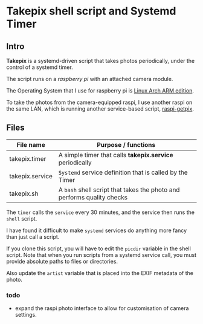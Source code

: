 <!--- readme.md
created 25 September 2016 (because of an effective little nag banner in github).
-->

# Takepix shell script and Systemd Timer

## Intro
**Takepix** is a systemd-driven script that takes photos periodically, under the control of a systemd timer.

The script runs on a *raspberry pi* with an attached camera module.

The Operating System that I use for raspberry pi is [Linux Arch ARM edition](https://archlinuxarm.org).

To take the photos from the camera-equipped raspi, I use another raspi on the same LAN, which is running another service-based script, [raspi-getpix](https://github.com/F3RR3T/raspi-getpix).

## Files

File name | Purpose / functions
----------|--------------------
takepix.timer|A simple timer that calls **takepix.service** periodically
takepix.service| `Systemd` service definition that is called by the Timer 
takepix.sh|A `bash` shell script that takes the photo and performs quality checks

The `timer` calls the `service` every 30 minutes, and the service then runs the `shell` script.

I have found it difficult to make `systemd` services do anything more fancy than just call a script. 

If you clone this script, you will have to edit the `picdir` variable in the shell script. Note that when you run scripts from a systemd service call, you must provide absolute paths to files or directories.

Also update the `artist` variable that is placed into the EXIF metadata of the photo.

### todo

- expand the raspi photo interface to allow for customisation of camera settings.

